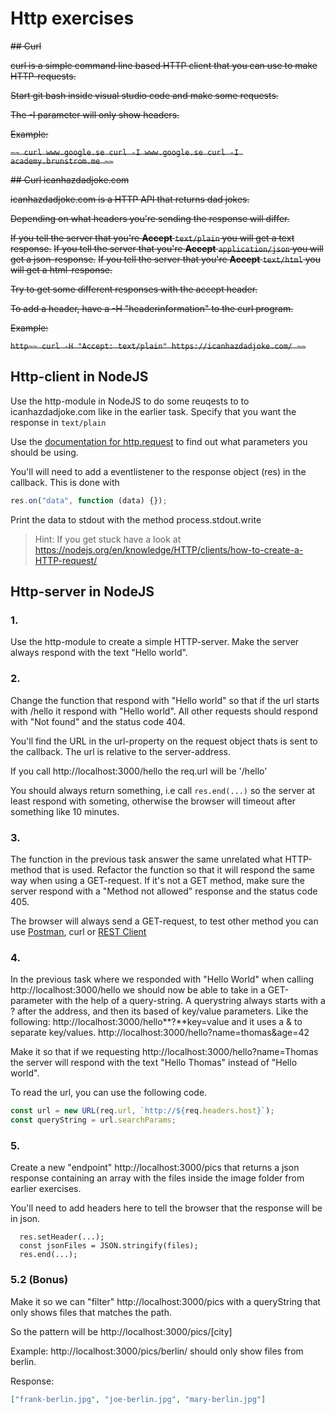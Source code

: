 # Http exercises

~~## Curl~~

~~curl is a simple command line based HTTP client that you can use to make HTTP-requests.~~

~~Start git bash inside visual studio code and make some requests.~~

~~The -I parameter will only show headers.~~

~~Example:~~

~~```~~
curl www.google.se
curl -I www.google.se
curl -I academy.brunstrom.me
~~```~~

~~## Curl icanhazdadjoke.com~~

~~icanhazdadjoke.com is a HTTP API that returns dad jokes.~~

~~Depending on what headers you're sending the response will differ.~~

~~If you tell the server that you're **Accept** `text/plain` you will get a text response.~~
~~If you tell the server that you're **Accept** `application/json` you will get a json-response.~~
~~If you tell the server that you're **Accept** `text/html` you will get a html-response.~~

~~Try to get some different responses with the accept header.~~

~~To add a header, have a -H "headerinformation" to the curl program.~~

~~Example:~~

~~```http~~
curl -H "Accept: text/plain" https://icanhazdadjoke.com/
~~```~~

## Http-client in NodeJS

Use the http-module in NodeJS to do some reuqests to to icanhazdadjoke.com like in the earlier task. Specify that you want the response in `text/plain`

Use the [documentation for http.request](https://nodejs.org/dist/latest-v14.x/docs/api/http.html#http_http_request_options_callback) to find out what parameters you should be using.

You'll will need to add a eventlistener to the response object (res) in the callback. This is done with

```javascript
res.on("data", function (data) {});
```

Print the data to stdout with the method process.stdout.write

> Hint: If you get stuck have a look at https://nodejs.org/en/knowledge/HTTP/clients/how-to-create-a-HTTP-request/

## Http-server in NodeJS

### 1.

Use the http-module to create a simple HTTP-server. Make the server always respond with the text "Hello world".

### 2.

Change the function that respond with "Hello world" so that if the url starts with /hello it respond with "Hello world". All other requests should respond with "Not found" and the status code 404.

You'll find the URL in the url-property on the request object thats is sent to the callback. The url is relative to the server-address.

If you call http://localhost:3000/hello the req.url will be '/hello'

You should always return something, i.e call `res.end(...)` so the server at least respond with someting, otherwise the browser will timeout after something like 10 minutes.

### 3.

The function in the previous task answer the same unrelated what HTTP-method that is used. Refactor the function so that it will respond the same way when using a GET-request. If it's not a GET method, make sure the server respond with a "Method not allowed" response and the status code 405.

The browser will always send a GET-request, to test other method you can use [Postman](https://www.postman.com/downloads/), curl or [REST Client](https://marketplace.visualstudio.com/items?itemName=humao.rest-client)

### 4.

In the previous task where we responded with "Hello World" when calling http://localhost:3000/hello we should now be able to take in a GET-parameter with the help of a query-string. A querystring always starts with a ? after the address, and then its based of key/value parameters. Like the following: http://localhost:3000/hello**?**key=value and it uses a & to separate key/values. http://localhost:3000/hello?name=thomas&age=42

Make it so that if we requesting http://localhost:3000/hello?name=Thomas the server will respond with the text "Hello Thomas" instead of "Hello world".

To read the url, you can use the following code.

```javascript
const url = new URL(req.url, `http://${req.headers.host}`);
const queryString = url.searchParams;
```

### 5.

Create a new "endpoint" http://localhost:3000/pics that returns a json response containing an array with the files inside the image folder from earlier exercises.

You'll need to add headers here to tell the browser that the response will be in json.

```
  res.setHeader(...);
  const jsonFiles = JSON.stringify(files);
  res.end(...);
```

### 5.2 (Bonus)

Make it so we can "filter" http://localhost:3000/pics with a queryString that only shows files that matches the path.

So the pattern will be http://localhost:3000/pics/[city]

Example: http://localhost:3000/pics/berlin/ should only show files from berlin.

Response:

```json
["frank-berlin.jpg", "joe-berlin.jpg", "mary-berlin.jpg"]
```
